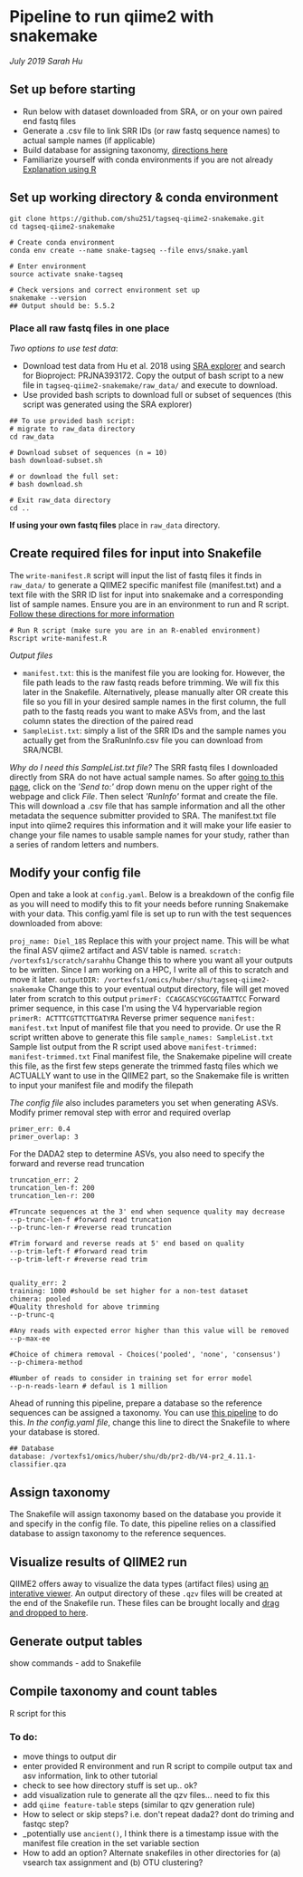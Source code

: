 # Pipeline to run qiime2 with snakemake
_July 2019_
_Sarah Hu_

## Set up before starting
* Run below with dataset downloaded from SRA, or on your own paired end fastq files
* Generate a .csv file to link SRR IDs (or raw fastq sequence names) to actual sample names (if applicable)
* Build database for assigning taxonomy, [directions here](https://github.com/shu251/db-build-microeuks)
* Familiarize yourself with conda environments if you are not already [Explanation using R](https://alexanderlabwhoi.github.io/post/anaconda-r-sarah/)

## Set up working directory & conda environment
```
git clone https://github.com/shu251/tagseq-qiime2-snakemake.git
cd tagseq-qiime2-snakemake

# Create conda environment
conda env create --name snake-tagseq --file envs/snake.yaml 

# Enter environment
source activate snake-tagseq

# Check versions and correct environment set up
snakemake --version
## Output should be: 5.5.2
```

### Place all raw fastq files in one place

_Two options to use test data_:
* Download test data from Hu et al. 2018 using [SRA explorer](https://ewels.github.io/sra-explorer/) and search for Bioproject: PRJNA393172. Copy the output of bash script to a new file in ```tagseq-qiime2-snakemake/raw_data/``` and execute to download.
* Use provided bash scripts to download full or subset of sequences (this script was generated using the SRA explorer)

```
## To use provided bash script:
# migrate to raw_data directory
cd raw_data

# Download subset of sequences (n = 10)
bash download-subset.sh

# or download the full set:
# bash download.sh

# Exit raw_data directory
cd ..
```

**If using your own fastq files** place in ```raw_data``` directory.

## Create required files for input into Snakefile
The ```write-manifest.R``` script will input the list of fastq files it finds in ```raw_data/``` to generate a QIIME2 specific manifest file (manifest.txt) and a text file with the SRR ID list for input into snakemake and a corresponding list of sample names. Ensure you are in an environment to run and R script. [Follow these directions for more information](https://alexanderlabwhoi.github.io/post/anaconda-r-sarah/)
```
# Run R script (make sure you are in an R-enabled environment)
Rscript write-manifest.R
```
_Output files_  
* ```manifest.txt```: this is the manifest file you are looking for. However, the file path leads to the raw fastq reads before trimming. We will fix this later in the Snakefile. Alternatively, please manually alter OR create this file so you fill in your desired sample names in the first column, the full path to the fastq reads you want to make ASVs from, and the last column states the direction of the paired read
* ```SampleList.txt```: simply a list of the SRR IDs and the sample names you actually get from the SraRunInfo.csv file you can download from SRA/NCBI.

_Why do I need this SampleList.txt file?_ The SRR fastq files I downloaded directly from SRA do not have actual sample names. So after [going to this page](https://www.ncbi.nlm.nih.gov/sra/?term=PRJNA393172), click on the *'Send to:'* drop down menu on the upper right of the webpage and click *File*. Then select *'RunInfo'* format and create the file. This will download a .csv file that has sample information and all the other metadata the sequence submitter provided to SRA. The manifest.txt file input into qiime2 requires this information and it will make your life easier to change your file names to usable sample names for your study, rather than a series of random letters and numbers.


## Modify your config file
Open and take a look at ```config.yaml```. Below is a breakdown of the config file as you will need to modify this to fit your needs before running Snakemake with your data. 
This config.yaml file is set up to run with the test sequences downloaded from above:

```proj_name: Diel_18S``` Replace this with your project name. This will be what the final ASV qiime2 artifact and ASV table is named.
```scratch:  /vortexfs1/scratch/sarahhu``` Change this to where you want all your outputs to be written. Since I am working on a HPC, I write all of this to scratch and move it later.
```outputDIR: /vortexfs1/omics/huber/shu/tagseq-qiime2-snakemake``` Change this to your eventual output directory, file will get moved later from scratch to this output
```primerF: CCAGCASCYGCGGTAATTCC``` Forward primer sequence, in this case I'm using the V4 hypervariable region
```primerR: ACTTTCGTTCTTGATYRA``` Reverse primer sequence
```manifest: manifest.txt``` Input of manifest file that you need to provide. Or use the R script written above to generate this file
```sample_names: SampleList.txt``` Sample list output from the R script used above
```manifest-trimmed: manifest-trimmed.txt``` Final manifest file, the Snakemake pipeline will create this file, as the first few steps generate the trimmed fastq files which we ACTUALLY want to use in the QIIME2 part, so the Snakemake file is written to input your manifest file and modify the filepath

_The config file_ also includes parameters you set when generating ASVs.
Modify primer removal step with error and required overlap
```
primer_err: 0.4
primer_overlap: 3
```

For the DADA2 step to determine ASVs, you also need to specify the forward and reverse read truncation
```
truncation_err: 2
truncation_len-f: 200
truncation_len-r: 200

#Truncate sequences at the 3' end when sequence quality may decrease
--p-trunc-len-f #forward read truncation
--p-trunc-len-r #reverse read truncation

#Trim forward and reverse reads at 5' end based on quality
--p-trim-left-f #forward read trim
--p-trim-left-r #reverse read trim


quality_err: 2
training: 1000 #should be set higher for a non-test dataset
chimera: pooled
#Quality threshold for above trimming
--p-trunc-q

#Any reads with expected error higher than this value will be removed
--p-max-ee

#Choice of chimera removal - Choices('pooled', 'none', 'consensus')
--p-chimera-method

#Number of reads to consider in training set for error model
--p-n-reads-learn # defaul is 1 million
```

Ahead of running this pipeline, prepare a database so the reference sequences can be assigned a taxonomy.
You can use [this pipeline](https://github.com/shu251/db-build-microeuks) to do this.
*In the config.yaml file*, change this line to direct the Snakefile to where your database is stored.
```
## Database
database: /vortexfs1/omics/huber/shu/db/pr2-db/V4-pr2_4.11.1-classifier.qza
```

## Assign taxonomy
The Snakefile will assign taxonomy based on the database you provide it and specify in the config file.
To date, this pipeline relies on a classified database to assign taxonomy to the reference sequences.

## Visualize results of QIIME2 run

QIIME2 offers away to visualize the data types (artifact files) using [an interative viewer](https://docs.qiime2.org/2019.4/concepts/#data-files-visualizations). An output directory of these ```.qzv``` files will be created at the end of the Snakefile run. These files can be brought locally and [drag and dropped to here](https://view.qiime2.org). 

## Generate output tables
show commands - add to Snakefile

## Compile taxonomy and count tables
R script for this



### To do:
* move things to output dir
* enter provided R environment and run R script to compile output tax and asv information, link to other tutorial
* check to see how directory stuff is set up.. ok?
* add visualization rule to generate all the qzv files... need to fix this
* add ```qiime feature-table``` steps (similar to qzv generation rule)
* How to select or skip steps? i.e. don't repeat dada2? dont do triming and fastqc step?
* _potentially use ```ancient()```, I think there is a timestamp issue with the manifest file creation in the set variable section
* How to add an option? Alternate snakefiles in other directories for (a) vsearch tax assignment and (b) OTU clustering?
